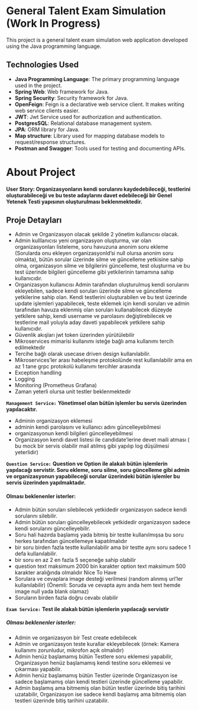 # General Talent Exam Simulation (Work In Progress)

This project is a general talent exam simulation web application developed using the Java programming language. 


## Technologies Used

- **Java Programming Language**: The primary programming language used in the project.
- **Spring Web**: Web framework for Java.
- **Spring Security**: Security framework for Java.
- **OpenFeign**: Feign is a declarative web service client. It makes writing web service clients easier.
- **JWT**: Jwt Service used for authorization and authentication.
- **PostgresSQL**: Relational database management system.
- **JPA**: ORM library for Java.
- **Map structure**: Library used for mapping database models to request/response structures.
- **Postman and Swagger**: Tools used for testing and documenting APIs.



#  About Project

#### User Story: **Organizasyonların kendi sorularını kaydedebileceği, testlerini oluşturabileceği ve bu teste adaylarını davet edebileceği bir Genel Yetenek Testi yapısının oluşturulması beklenmektedir**.

##  Proje Detayları

- Admin ve Organizasyon olacak şekilde 2 yönetim kullanıcısı olacak.
- Admin kulllanıcısı yeni organizasyon oluşturma, var olan organizasyonları listeleme, soru havuzuna
anonim soru ekleme (Sorularda onu ekleyen organizasyonId’si null olursa anonim soru olmakta),
bütün sorular üzerinde silme ve güncelleme yetkisine sahip olma, organizasyon silme ve bilgilerini
güncelleme, test oluşturma ve bu test üzerinde bilgileri güncelleme gibi yetkilerinin tamamına sahip
kullanıcıdır.
- Organizasyon kullanıcısı Admin tarafından oluşturulmuş kendi sorularını ekleyebilen, sadece kendi
soruları üzerinde silme ve güncelleme yetkilerine sahip olan. Kendi testlerini oluşturabilen ve bu test
üzerinde update işlemleri yapabilecek, teste eklemek için kendi soruları ve admin tarafından havuza
eklenmiş olan soruları kullanabilecek düzeyde yetkilere sahip, kendi username ve parolasını
değiştirebilecek ve testlerine mail yoluyla aday daveti yapabilecek yetkilere sahip kullanıcıdır.
- Güvenlik akışları jwt token üzerinden yürütülebilir
- Mikroservices mimarisi kullanımı isteğe bağlı ama kullanımı tercih edilmektedir
- Tercihe bağlı olarak usecase driven design kullanılabilir.
- Mikroservices’ler arası habeleşme protokolünde rest kullanılabilir ama en az 1 tane grpc protokolü
  kullanımı tercihler arasında
- Exception handling
- Logging
- Monitoring (Prometheus Grafana)
- Zaman yeterli olursa unit testler beklenmektedir

**`Management Service:`**
**Yönetimsel olan bütün işlemler bu servis üzerinden yapılacaktır.**
- Adminin organizasyon eklemesi
- adminin kendi parolasını ve kullanıcı adını güncelleyebilmesi
- organizasyonun kendi bilgileri güncelleyebilmesi
- Organizasyon kendi davet listesi ile candidate’lerine devet maili atması ( bu mock bir servis olabilir
mail atılmış gibi yapılıp log düşülmesi yeterlidir)


**`Question Service:`**
**Question ve Option ile alakalı bütün işlemlerin yapılacağı servistir.
Soru ekleme, soru silme, soru güncelleme gibi admin ve organizasyonun yapabileceği sorular
üzerindeki bütün işlemler bu servis üzerinden yapılmaktadır.**

#### Olması beklenenler isterler:

- Admin bütün soruları silebilecek yetkidedir organizasyon sadece kendi sorularını silebilir.
- Admin bütün soruları güncelleyebilecek yetkidedir organizasyon sadece kendi sorularını
güncelleyebilir.
- Soru hali hazırda başlamış yada bitmiş bir testte kullanılmışsa bu soru herkes tarafından
güncellemeye kapatılmalıdır
- bir soru birden fazla testte kullanılabilir ama bir testte aynı soru sadece 1 defa kullanılabilir.
- bir soru en az 2 en fazla 5 seçeneğe sahip olabilir
- question text maksimum 2000 bin karakter option text maksimum 500 karakter aralığında olmalıdır
Nice To Have
- Sorulara ve cevaplara image desteği verilmesi (random alınmış url’ler kullanılabilir) (Önemli: Soruda
ve cevapta aynı anda hem text hemde image null yada blank olamaz)
- Soruların birden fazla doğru cevabı olabilir

**`Exam Service:`**
**Test ile alakalı bütün işlemlerin yapılacağı servistir**

##### Olması beklenenler isterler:

- Admin ve organizasyon bir Test create edebilecek
- Admin ve organizasyon teste kurallar ekleyebilecek (örnek: Kamera kullanımı zorunludur, mikrofon
açık olmalıdır)
- Admin henüz başlamamış bütün Testlere soru eklemesi yapabilir, Organizasyon henüz başlamamış
kendi testine soru eklemesi ve çıkarması yapabilir.
- Admin henüz başlamamış bütün Testler üzerinde Organizasyon ise sadece başlamamış olan kendi
testleri üzerinde güncelleme yapabilir.
- Admin başlamış ama bitmemiş olan bütün testler üzerinde bitiş tarihini uzatabilir, Organizasyon ise
sadece kendi başlamış ama bitmemiş olan testleri üzerinde bitiş tarihini uzatabilir.
